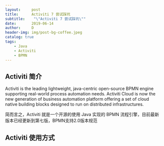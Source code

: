 ```yaml
---
layout:     post
title:      Activiti 7 尝试踩坑
subtitle:    "\"Activiti 7 尝试踩坑\""
date:       2019-06-14
author:     D
header-img: img/post-bg-coffee.jpeg
catalog: true
tags:
    - Java
    - Activiti
    - BPMN
---
```


## Activiti 简介

Activiti is the leading lightweight, java-centric open-source BPMN engine supporting real-world process automation needs. Activiti Cloud is now the new generation of business automation platform offering a set of cloud native building blocks designed to run on distributed infrastructures.

简而言之，Activiti 就是一个开源的使用 Java 实现的 BPMN 流程引擎，目前最新版本已经更新到第七版，BPMN支持2.0版本规范

## Activiti 使用方式

